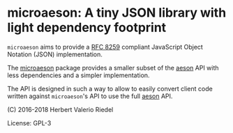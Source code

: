 # microaeson: A tiny JSON library with light dependency footprint

`microaeson` aims to provide a [RFC 8259](https://tools.ietf.org/html/rfc8259)
compliant JavaScript Object Notation (JSON) implementation.

The [microaeson](https://hackage.haskell.org/package/microaeson) package provides
a smaller subset of the [aeson](https://hackage.haskell.org/package/aeson) API
with less dependencies and a simpler implementation.

The API is designed in such a way to allow to easily convert client
code written against `microaeson`'s API to use the full
[aeson](https://hackage.haskell.org/package/aeson) API.

(C) 2016-2018 Herbert Valerio Riedel

License: GPL-3
